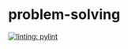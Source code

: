 # problem-solving

[![linting: pylint](https://img.shields.io/badge/linting-pylint-yellowgreen)](https://github.com/pylint-dev/pylint)
